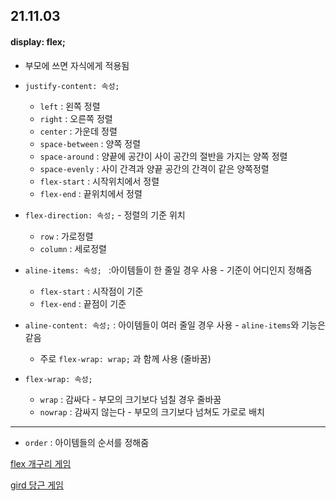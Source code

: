 ## 21.11.03

#### display: flex;

- 부모에 쓰면 자식에게 적용됨

- `justify-content: 속성;`

  - `left` : 왼쪽 정렬
  - `right` : 오른쪽 정렬
  - `center` : 가운데 정렬
  - `space-between` : 양쪽 정렬
  - `space-around` : 양끝에 공간이 사이 공간의 절반을 가지는 양쪽 정렬
  - `space-evenly` : 사이 간격과 양끝 공간의 간격이 같은 양쪽정렬
  - `flex-start` : 시작위치에서 정렬
  - `flex-end` : 끝위치에서 정렬

- `flex-direction: 속성;` - 정렬의 기준 위치

  - `row` : 가로정렬
  - `column` : 세로정렬

- `aline-items: 속성; ` :아이템들이 한 줄일 경우 사용 - 기준이 어디인지 정해줌

  - `flex-start` : 시작점이 기준
  - `flex-end` : 끝점이 기준

- `aline-content: 속성;` : 아이템들이 여러 줄일 경우 사용 - `aline-items`와 기능은 같음

  - 주로 `flex-wrap: wrap;` 과 함께 사용 (줄바꿈)

- `flex-wrap: 속성;`

  - `wrap` : 감싸다 - 부모의 크기보다 넘칠 경우 줄바꿈
  - `nowrap` : 감싸지 않는다 - 부모의 크기보다 넘쳐도 가로로 배치

- ---

- `order` : 아이템들의 순서를 정해줌





[flex 개구리 게임](https://flexboxfroggy.com/#ko)

[gird 당근 게임](https://cssgridgarden.com/#ko)